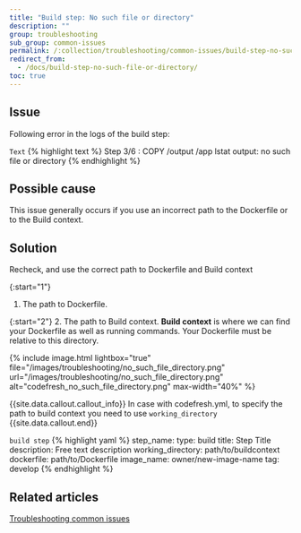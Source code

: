 ```yaml
---
title: "Build step: No such file or directory"
description: ""
group: troubleshooting
sub_group: common-issues
permalink: /:collection/troubleshooting/common-issues/build-step-no-such-file-or-directory/
redirect_from:
  - /docs/build-step-no-such-file-or-directory/
toc: true
---
```


## Issue

Following error in the logs of the build step:

  `Text`
{% highlight text %}
Step 3/6 : COPY /output /app
lstat output: no such file or directory
{% endhighlight %}

## Possible cause
This issue generally occurs if you use an incorrect path to the Dockerfile or to the Build context.

## Solution
Recheck, and use the correct path to Dockerfile and Build context

{:start="1"}
1. The path to Dockerfile.

{:start="2"}
2. The path to Build context. 
**Build context** is where we can find your Dockerfile as well as running commands. Your Dockerfile must be relative to this directory.

{% include 
image.html 
lightbox="true" 
file="/images/troubleshooting/no_such_file_directory.png" 
url="/images/troubleshooting/no_such_file_directory.png"
alt="codefresh_no_such_file_directory.png" 
max-width="40%"
%}

{{site.data.callout.callout_info}}
In case with codefresh.yml, to specify the path to build context you need to use `working_directory`
{{site.data.callout.end}}

  `build step`
{% highlight yaml %}
step_name:
  type: build
  title: Step Title
  description: Free text description
  working_directory: path/to/buildcontext
  dockerfile: path/to/Dockerfile
  image_name: owner/new-image-name
  tag: develop
{% endhighlight %}

## Related articles
[Troubleshooting common issues]({{site.baseurl}}/docs/troubleshooting/common-issues)